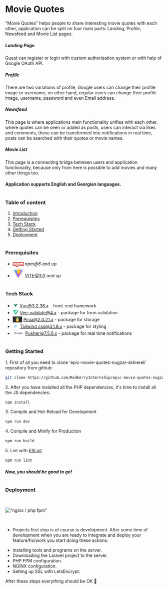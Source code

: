 # Movie Quotes

"Movie Quotes" helps people to share interesting movie quotes with each other, application can be split on four main parts: Landing, Profile, Newsfeed and Movie List pages.
##### Landing Page
Guest can register or login with custom authorization system or with help of Google OAuth API.
##### Profile     
There are two variations of profile, Google users can change their profile image or username, on other hand, regular users can change their profile image, username, password and even Email address.
##### Newsfeed
This page is where applications main functionality unifies with each other, where quotes can be seen or added as posts, users can interact via likes and comments, these can be transformed into notifications in real time, posts can be searched with their quotes or movie names.
##### Movie List
This page is a connecting bridge between users and application functionality, because only from here is possible to add movies and many other things too.

#### Application supports English and Georgian languages.

#
### Table of content

1. [Introduction](#Introduction)
2. [Prerequisites](#Prerequisites)
3. [Tech Stack](#Tech-Stack)
4. [Getting Started](#Getting-Started)
5. [Deployment](#Deployment)

#
### Prerequisites

* <img src="./src/assets/readme/npm.png" width="35" style="position: relative; top: 4px" /> *npm@6 and up*
* <img src="./src/assets/readme/vite.png" width="35" style="position: relative; top: 4px" /> *VITE@3.0 and up*




#
### Tech Stack

* <img src="./src/assets/readme/vue.png" height="18" style="position: relative; top: 4px" /> [Vue@3.2.38.x](https://vuejs.org/) - front-end framework
* <img src="./src/assets/readme/veevalidate.png" height="19" style="position: relative; top: 4px" /> [Vee-validate@4.x](https://vee-validate.logaretm.com/v4/) - package for form validation
* <img src="./src/assets/readme/pinia.png" height="19" style="position: relative; top: 4px" /> [Pinia@2.0.21.x](https://pinia.vuejs.org/) - package for storage
* <img src="./src/assets/readme/tailwind.jpg" height="19" style="position: relative; top: 4px" /> [Tailwind css@3.1.8.x](https://tailwindui.com/) - package for styling 
* <img src="./src/assets/readme/pusher.jpg" height="19" style="position: relative; top: 4px" /> [Pusher@7.5.0.x](https://pusher.com/) - package for real time notifications



#
### Getting Started
1\. First of all you need to clone 'epic-movie-quotes-nugzar-skhiereli' repository from github:
```sh
git clone https://github.com/RedberryInternship/epic-movie-quotes-nugzar-skhiereli.git
```

2\. After you have installed all the PHP dependencies, it's time to install all the JS dependencies:
```sh
npm install
```

3\. Compile and Hot-Reload for Development

```sh
npm run dev
```

4\. Compile and Minify for Production

```sh
npm run build
```

5\. Lint with [ESLint](https://eslint.org/)

```sh
npm run lint
```



##### Now, you should be good to go!


#
### Deployment
<br/>

!["nginx / php fpm"](./public/assets/readme/php-fpm-nginx-logo.png)

<br />

- Projects first step is of course is development.
 After some time of development when you are ready to integrate and deploy your feature/fix/work you start doing these actions:
* Installing tools and programs on the server.
* Downloading the Laravel project to the server.
* PHP FPM configuration.
* NGINX configuration.
* Setting up SSL with LetsEncrypt.

After these steps everything should be OK :pray: